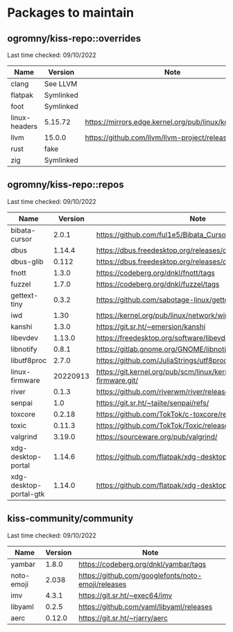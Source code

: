 # Packages to maintain

## ogromny/kiss-repo::overrides
Last time checked: 09/10/2022

| Name          | Version   | Note                                                         |
| ------------- | --------- | ------------------------------------------------------------ |
| clang         | See LLVM  |                                                              |
| flatpak       | Symlinked |                                                              |
| foot          | Symlinked |                                                              |
| linux-headers | 5.15.72   | https://mirrors.edge.kernel.org/pub/linux/kernel/v5.x/       |
| llvm          | 15.0.0    | https://github.com/llvm/llvm-project/releases                |
| rust          | fake      |                                                              |
| zig           | Symlinked |                                                              |

## ogromny/kiss-repo::repos
Last time checked: 09/10/2022

| Name                | Version   | Note                                                   |
| ------------------- | --------- | ------------------------------------------------------ |
| bibata-cursor       | 2.0.1     | https://github.com/ful1e5/Bibata_Cursor/releases/      |
| dbus                | 1.14.4    | https://dbus.freedesktop.org/releases/dbus/            |
| dbus-glib           | 0.112     | https://dbus.freedesktop.org/releases/dbus-glib/       |
| fnott               | 1.3.0     | https://codeberg.org/dnkl/fnott/tags                   |
| fuzzel              | 1.7.0     | https://codeberg.org/dnkl/fuzzel/tags                  |
| gettext-tiny        | 0.3.2     | https://github.com/sabotage-linux/gettext-tiny/releases |
| iwd                 | 1.30      | https://kernel.org/pub/linux/network/wireless/         |
| kanshi              | 1.3.0     | https://git.sr.ht/~emersion/kanshi |
| libevdev            | 1.13.0    | https://freedesktop.org/software/libevdev/ |
| libnotify           | 0.8.1     | https://gitlab.gnome.org/GNOME/libnotify/-/tags        |
| libutf8proc         | 2.7.0     | https://github.com/JuliaStrings/utf8proc/releases      |
| linux-firmware      | 20220913  | https://git.kernel.org/pub/scm/linux/kernel/git/firmware/linux-firmware.git/ |
| river               | 0.1.3     | https://github.com/riverwm/river/releases |
| senpai              | 1.0       | https://git.sr.ht/~taiite/senpai/refs/                 |
| toxcore             | 0.2.18    | https://github.com/TokTok/c-toxcore/releases/          |
| toxic               | 0.11.3    | https://github.com/TokTok/Toxic/releases/              |
| valgrind            | 3.19.0    | https://sourceware.org/pub/valgrind/ |
| xdg-desktop-portal  | 1.14.6    | https://github.com/flatpak/xdg-desktop-portal/releases |
| xdg-desktop-portal-gtk | 1.14.0 | https://github.com/flatpak/xdg-desktop-portal-gtk/releases |

## kiss-community/community

Last time checked: 09/10/2022

| Name       | Version   | Note                                               |
| -----------| --------- | -------------------------------------------------- |
| yambar     | 1.8.0     | https://codeberg.org/dnkl/yambar/tags              |
| noto-emoji | 2.038     | https://github.com/googlefonts/noto-emoji/releases |
| imv        | 4.3.1     | https://git.sr.ht/~exec64/imv                      |
| libyaml    | 0.2.5     | https://github.com/yaml/libyaml/releases           |
| aerc       | 0.12.0    | https://git.sr.ht/~rjarry/aerc                     |
